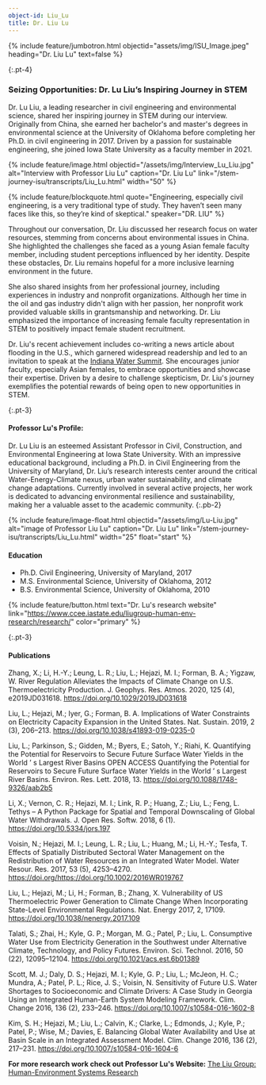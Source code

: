 ```yaml
---
object-id: Liu_Lu
title: Dr. Liu Lu
---
```


{% include feature/jumbotron.html objectid="assets/img/ISU_Image.jpeg" heading="Dr. Liu Lu" text=false %}

{:.pt-4}
### Seizing Opportunities: Dr. Lu Liu’s Inspiring Journey in STEM

Dr. Lu Liu, a leading researcher in civil engineering and environmental science, shared her inspiring journey in STEM during our interview. Originally from China, she earned her bachelor's and master's degrees in environmental science at the University of Oklahoma before completing her Ph.D. in civil engineering in 2017. Driven by a passion for sustainable engineering, she joined Iowa State University as a faculty member in 2021.

{% include feature/image.html objectid="/assets/img/Interview_Lu_Liu.jpg" alt="Interview with Professor Liu Lu" caption="Dr. Liu Lu" link="/stem-journey-isu/transcripts/Liu_Lu.html" width="50" %}

{% include feature/blockquote.html quote="Engineering, especially civil engineering, is a very traditional type of study. They haven’t seen many faces like this, so they’re kind of skeptical." speaker="DR. LIU" %}

Throughout our conversation, Dr. Liu discussed her research focus on water resources, stemming from concerns about environmental issues in China. She highlighted the challenges she faced as a young Asian female faculty member, including student perceptions influenced by her identity. Despite these obstacles, Dr. Liu remains hopeful for a more inclusive learning environment in the future.

She also shared insights from her professional journey, including experiences in industry and nonprofit organizations. Although her time in the oil and gas industry didn't align with her passion, her nonprofit work provided valuable skills in grantsmanship and networking. Dr. Liu emphasized the importance of increasing female faculty representation in STEM to positively impact female student recruitment.

Dr. Liu's recent achievement includes co-writing a news article about flooding in the U.S., which garnered widespread readership and led to an invitation to speak at the [Indiana Water Summit](https://thewhiteriveralliance.org/programs/water-summit/2023-speakers/). She encourages junior faculty, especially Asian females, to embrace opportunities and showcase their expertise. Driven by a desire to challenge skepticism, Dr. Liu's journey exemplifies the potential rewards of being open to new opportunities in STEM.

{:.pt-3}
#### Professor Lu's Profile:

Dr. Lu Liu is an esteemed Assistant Professor in Civil, Construction, and Environmental Engineering at Iowa State University. With an impressive educational background, including a Ph.D. in Civil Engineering from the University of Maryland, Dr. Liu’s research interests center around the critical Water-Energy-Climate nexus, urban water sustainability, and climate change adaptations. Currently involved in several active projects, her work is dedicated to advancing environmental resilience and sustainability, making her a valuable asset to the academic community.
{:.pb-2}

{% include feature/image-float.html objectid="/assets/img/Lu-Liu.jpg" alt="image of Professor Liu Lu" caption="Dr. Liu Lu" link="/stem-journey-isu/transcripts/Liu_Lu.html" width="25" float="start" %}

#### Education

- Ph.D. Civil Engineering, University of Maryland, 2017
- M.S. Environmental Science, University of Oklahoma, 2012
- B.S. Environmental Science, University of Oklahoma, 2010

{% include feature/button.html text="Dr. Lu's research website" link="https://www.ccee.iastate.edu/liugroup-human-env-research/research/" color="primary" %}

<div class="clearfix"></div>

{:.pt-3}
#### Publications

Zhang, X.; Li, H.-Y.; Leung, L. R.; Liu, L.; Hejazi, M. I.; Forman, B. A.; Yigzaw, W. River Regulation Alleviates the Impacts of Climate Change on U.S. Thermoelectricity Production. J. Geophys. Res. Atmos. 2020, 125 (4), e2019JD031618. <https://doi.org/10.1029/2019JD031618>

Liu, L.; Hejazi, M.; Iyer, G.; Forman, B. A. Implications of Water Constraints on Electricity Capacity Expansion in the United States. Nat. Sustain. 2019, 2 (3), 206–213. <https://doi.org/10.1038/s41893-019-0235-0>

Liu, L.; Parkinson, S.; Gidden, M.; Byers, E.; Satoh, Y.; Riahi, K. Quantifying the Potential for Reservoirs to Secure Future Surface Water Yields in the World ’ s Largest River Basins OPEN ACCESS Quantifying the Potential for Reservoirs to Secure Future Surface Water Yields in the World ’ s Largest River Basins. Environ. Res. Lett. 2018, 13. <https://doi.org/10.1088/1748-9326/aab2b5>

Li, X.; Vernon, C. R.; Hejazi, M. I.; Link, R. P.; Huang, Z.; Liu, L.; Feng, L. Tethys – A Python Package for Spatial and Temporal Downscaling of Global Water Withdrawals. J. Open Res. Softw. 2018, 6 (1). <https://doi.org/10.5334/jors.197>

Voisin, N.; Hejazi, M. I.; Leung, L. R.; Liu, L.; Huang, M.; Li, H.-Y.; Tesfa, T. Effects of Spatially Distributed Sectoral Water Management on the Redistribution of Water Resources in an Integrated Water Model. Water Resour. Res. 2017, 53 (5), 4253–4270. <https://doi.org/https://doi.org/10.1002/2016WR019767>

Liu, L.; Hejazi, M.; Li, H.; Forman, B.; Zhang, X. Vulnerability of US Thermoelectric Power Generation to Climate Change When Incorporating State-Level Environmental Regulations. Nat. Energy 2017, 2, 17109. <https://doi.org/10.1038/nenergy.2017.109>

Talati, S.; Zhai, H.; Kyle, G. P.; Morgan, M. G.; Patel, P.; Liu, L. Consumptive Water Use from Electricity Generation in the Southwest under Alternative Climate, Technology, and Policy Futures. Environ. Sci. Technol. 2016, 50 (22), 12095–12104. <https://doi.org/10.1021/acs.est.6b01389>

Scott, M. J.; Daly, D. S.; Hejazi, M. I.; Kyle, G. P.; Liu, L.; McJeon, H. C.; Mundra, A.; Patel, P. L.; Rice, J. S.; Voisin, N. Sensitivity of Future U.S. Water Shortages to Socioeconomic and Climate Drivers: A Case Study in Georgia Using an Integrated Human-Earth System Modeling Framework. Clim. Change 2016, 136 (2), 233–246. <https://doi.org/10.1007/s10584-016-1602-8>

Kim, S. H.; Hejazi, M.; Liu, L.; Calvin, K.; Clarke, L.; Edmonds, J.; Kyle, P.; Patel, P.; Wise, M.; Davies, E. Balancing Global Water Availability and Use at Basin Scale in an Integrated Assessment Model. Clim. Change 2016, 136 (2), 217–231. <https://doi.org/10.1007/s10584-016-1604-6>

**For more research work check out Professor Lu's Website:** [The Liu Group: Human-Environment Systems Research](https://www.ccee.iastate.edu/liugroup-human-env-research/research/)
